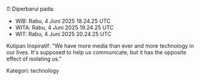 ⏰ Diperbarui pada:
- WIB: Rabu, 4 Juni 2025 18.24.25 UTC
- WITA: Rabu, 4 Juni 2025 19.24.25 UTC
- WIT: Rabu, 4 Juni 2025 20.24.25 UTC

Kutipan Inspiratif:
"We have more media than ever and more technology in our lives. It's supposed to help us communicate, but it has the opposite effect of isolating us."


Kategori: technology

